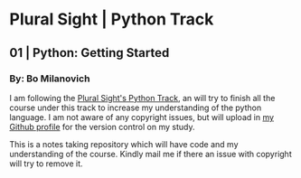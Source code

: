 # Plural Sight | Python Track #
## 01 | Python: Getting Started ##
### By: Bo Milanovich ###

I am following the [Plural Sight's Python Track](https://app.pluralsight.com/paths/skills/python), an will try to finish all the course under this track to increase my understanding of the python language. I am not aware of any copyright issues, but will upload in [my Github profile](https://github.com/archeranimesh/) for the version control on my study.

This is a notes taking repository which will have code and my understanding of the course. Kindly mail me if there an issue with copyright will try to remove it.
